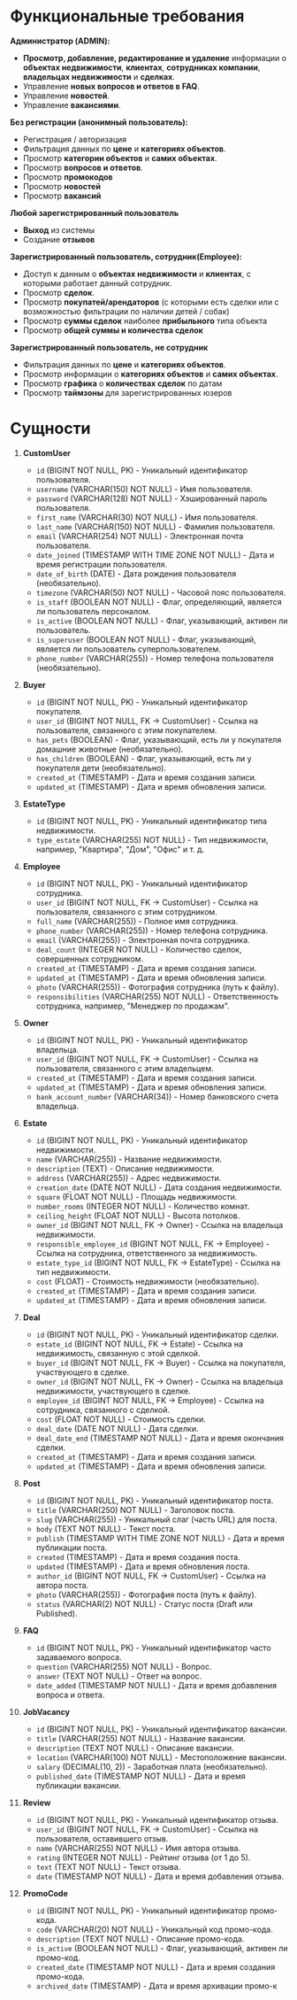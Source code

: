 # Функциональные требования

**Администратор (ADMIN):**
- **Просмотр, добавление, редактирование и удаление** информации о **объектах недвижимости**, **клиентах**, **сотрудниках компании**, **владельцах недвижимости** и **сделках**.
- Управление **новых вопросов и ответов в FAQ**.
- Управление **новостей**.
- Управление **вакансиями**.

**Без регистрации (анонимный пользователь):**
- Регистрация / авторизация
- Фильтрация данных по **цене** и **категориях объектов**.
- Просмотр **категории объектов** и **самих объектах**.
- Просмотр **вопросов и ответов**.
- Просмотр **промокодов**
- Просмотр **новостей**
- Просмотр **вакансий**

**Любой зарегистрированный пользователь**
- **Выход** из  системы
- Создание **отзывов**

**Зарегистрированный пользователь, сотрудник(Employee):**
- Доступ к данным о **объектах недвижимости** и **клиентах**, с которыми работает данный сотрудник.
- Просмотр **сделок**.
- Просмотр **покупатей/арендаторов** (с которыми есть сделки или с возможностью фильтрации по наличии детей / собак)
- Просмотр **суммы сделок** наиболее **прибыльного** типа объекта
- Просмотр **общей суммы и количества сделок**

**Зарегистрированный пользователь, не сотрудник**
- Фильтрация данных по **цене** и **категориях объектов**.
- Просмотр информации о **категориях объектов** и **самих объектах**.
- Просмотр **графика** о **количествах сделок** по датам
- Просмотр **таймзоны** для зарегистрированных юзеров

# Сущности

1. **CustomUser**
    - `id` (BIGINT NOT NULL, PK) - Уникальный идентификатор пользователя.
    - `username` (VARCHAR(150) NOT NULL) - Имя пользователя.
    - `password` (VARCHAR(128) NOT NULL) - Хэшированный пароль пользователя.
    - `first_name` (VARCHAR(30) NOT NULL) - Имя пользователя.
    - `last_name` (VARCHAR(150) NOT NULL) - Фамилия пользователя.
    - `email` (VARCHAR(254) NOT NULL) - Электронная почта пользователя.
    - `date_joined` (TIMESTAMP WITH TIME ZONE NOT NULL) - Дата и время регистрации пользователя.
    - `date_of_birth` (DATE) - Дата рождения пользователя (необязательно).
    - `timezone` (VARCHAR(50) NOT NULL) - Часовой пояс пользователя.
    - `is_staff` (BOOLEAN NOT NULL) - Флаг, определяющий, является ли пользователь персоналом.
    - `is_active` (BOOLEAN NOT NULL) - Флаг, указывающий, активен ли пользователь.
    - `is_superuser` (BOOLEAN NOT NULL) - Флаг, указывающий, является ли пользователь суперпользователем.
    - `phone_number` (VARCHAR(255)) - Номер телефона пользователя (необязательно).

2. **Buyer**
    - `id` (BIGINT NOT NULL, PK) - Уникальный идентификатор покупателя.
    - `user_id` (BIGINT NOT NULL, FK -> CustomUser) - Ссылка на пользователя, связанного с этим покупателем.
    - `has_pets` (BOOLEAN) - Флаг, указывающий, есть ли у покупателя домашние животные (необязательно).
    - `has_children` (BOOLEAN) - Флаг, указывающий, есть ли у покупателя дети (необязательно).
    - `created_at` (TIMESTAMP) - Дата и время создания записи.
    - `updated_at` (TIMESTAMP) - Дата и время обновления записи.

3. **EstateType**
    - `id` (BIGINT NOT NULL, PK) - Уникальный идентификатор типа недвижимости.
    - `type_estate` (VARCHAR(255) NOT NULL) - Тип недвижимости, например, "Квартира", "Дом", "Офис" и т. д.

4. **Employee**
    - `id` (BIGINT NOT NULL, PK) - Уникальный идентификатор сотрудника.
    - `user_id` (BIGINT NOT NULL, FK -> CustomUser) - Ссылка на пользователя, связанного с этим сотрудником.
    - `full_name` (VARCHAR(255)) - Полное имя сотрудника.
    - `phone_number` (VARCHAR(255)) - Номер телефона сотрудника.
    - `email` (VARCHAR(255)) - Электронная почта сотрудника.
    - `deal_count` (INTEGER NOT NULL) - Количество сделок, совершенных сотрудником.
    - `created_at` (TIMESTAMP) - Дата и время создания записи.
    - `updated_at` (TIMESTAMP) - Дата и время обновления записи.
    - `photo` (VARCHAR(255)) - Фотография сотрудника (путь к файлу).
    - `responsibilities` (VARCHAR(255) NOT NULL) - Ответственность сотрудника, например, "Менеджер по продажам".

5. **Owner**
    - `id` (BIGINT NOT NULL, PK) - Уникальный идентификатор владельца.
    - `user_id` (BIGINT NOT NULL, FK -> CustomUser) - Ссылка на пользователя, связанного с этим владельцем.
    - `created_at` (TIMESTAMP) - Дата и время создания записи.
    - `updated_at` (TIMESTAMP) - Дата и время обновления записи.
    - `bank_account_number` (VARCHAR(34)) - Номер банковского счета владельца.

6. **Estate**
    - `id` (BIGINT NOT NULL, PK) - Уникальный идентификатор недвижимости.
    - `name` (VARCHAR(255)) - Название недвижимости.
    - `description` (TEXT) - Описание недвижимости.
    - `address` (VARCHAR(255)) - Адрес недвижимости.
    - `creation_date` (DATE NOT NULL) - Дата создания недвижимости.
    - `square` (FLOAT NOT NULL) - Площадь недвижимости.
    - `number_rooms` (INTEGER NOT NULL) - Количество комнат.
    - `ceiling_height` (FLOAT NOT NULL) - Высота потолков.
    - `owner_id` (BIGINT NOT NULL, FK -> Owner) - Ссылка на владельца недвижимости.
    - `responsible_employee_id` (BIGINT NOT NULL, FK -> Employee) - Ссылка на сотрудника, ответственного за недвижимость.
    - `estate_type_id` (BIGINT NOT NULL, FK -> EstateType) - Ссылка на тип недвижимости.
    - `cost` (FLOAT) - Стоимость недвижимости (необязательно).
    - `created_at` (TIMESTAMP) - Дата и время создания записи.
    - `updated_at` (TIMESTAMP) - Дата и время обновления записи.

7. **Deal**
    - `id` (BIGINT NOT NULL, PK) - Уникальный идентификатор сделки.
    - `estate_id` (BIGINT NOT NULL, FK -> Estate) - Ссылка на недвижимость, связанную с этой сделкой.
    - `buyer_id` (BIGINT NOT NULL, FK -> Buyer) - Ссылка на покупателя, участвующего в сделке.
    - `owner_id` (BIGINT NOT NULL, FK -> Owner) - Ссылка на владельца недвижимости, участвующего в сделке.
    - `employee_id` (BIGINT NOT NULL, FK -> Employee) - Ссылка на сотрудника, связанного с сделкой.
    - `cost` (FLOAT NOT NULL) - Стоимость сделки.
    - `deal_date` (DATE NOT NULL) - Дата сделки.
    - `deal_date_end` (TIMESTAMP NOT NULL) - Дата и время окончания сделки.
    - `created_at` (TIMESTAMP) - Дата и время создания записи.
    - `updated_at` (TIMESTAMP) - Дата и время обновления записи.

8. **Post**
    - `id` (BIGINT NOT NULL, PK) - Уникальный идентификатор поста.
    - `title` (VARCHAR(250) NOT NULL) - Заголовок поста.
    - `slug` (VARCHAR(255)) - Уникальный слаг (часть URL) для поста.
    - `body` (TEXT NOT NULL) - Текст поста.
    - `publish` (TIMESTAMP WITH TIME ZONE NOT NULL) - Дата и время публикации поста.
    - `created` (TIMESTAMP) - Дата и время создания поста.
    - `updated` (TIMESTAMP) - Дата и время обновления поста.
    - `author_id` (BIGINT NOT NULL, FK -> CustomUser) - Ссылка на автора поста.
    - `photo` (VARCHAR(255)) - Фотография поста (путь к файлу).
    - `status` (VARCHAR(2) NOT NULL) - Статус поста (Draft или Published).

9. **FAQ**
    - `id` (BIGINT NOT NULL, PK) - Уникальный идентификатор часто задаваемого вопроса.
    - `question` (VARCHAR(255) NOT NULL) - Вопрос.
    - `answer` (TEXT NOT NULL) - Ответ на вопрос.
    - `date_added` (TIMESTAMP NOT NULL) - Дата и время добавления вопроса и ответа.

10. **JobVacancy**
    - `id` (BIGINT NOT NULL, PK) - Уникальный идентификатор вакансии.
    - `title` (VARCHAR(255) NOT NULL) - Название вакансии.
    - `description` (TEXT NOT NULL) - Описание вакансии.
    - `location` (VARCHAR(100) NOT NULL) - Местоположение вакансии.
    - `salary` (DECIMAL(10, 2)) - Заработная плата (необязательно).
    - `published_date` (TIMESTAMP NOT NULL) - Дата и время публикации вакансии.

11. **Review**
    - `id` (BIGINT NOT NULL, PK) - Уникальный идентификатор отзыва.
    - `user_id` (BIGINT NOT NULL, FK -> CustomUser) - Ссылка на пользователя, оставившего отзыв.
    - `name` (VARCHAR(255) NOT NULL) - Имя автора отзыва.
    - `rating` (INTEGER NOT NULL) - Рейтинг отзыва (от 1 до 5).
    - `text` (TEXT NOT NULL) - Текст отзыва.
    - `date` (TIMESTAMP NOT NULL) - Дата и время добавления отзыва.

12. **PromoCode**
    - `id` (BIGINT NOT NULL, PK) - Уникальный идентификатор промо-кода.
    - `code` (VARCHAR(20) NOT NULL) - Уникальный код промо-кода.
    - `description` (TEXT NOT NULL) - Описание промо-кода.
    - `is_active` (BOOLEAN NOT NULL) - Флаг, указывающий, активен ли промо-код.
    - `created_date` (TIMESTAMP NOT NULL) - Дата и время создания промо-кода.
    - `archived_date` (TIMESTAMP) - Дата и время архивации промо-к
